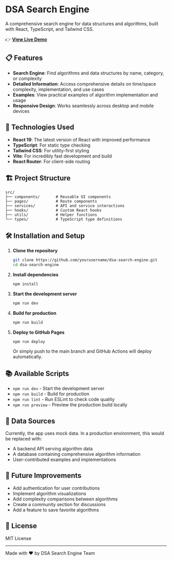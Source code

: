 # DSA Search Engine

A comprehensive search engine for data structures and algorithms, built with React, TypeScript, and Tailwind CSS.


👉 **[View Live Demo](dsa-search-engine-gold.vercel.app)** 

## 📋 Features

- **Search Engine**: Find algorithms and data structures by name, category, or complexity
- **Detailed Information**: Access comprehensive details on time/space complexity, implementation, and use cases
- **Examples**: View practical examples of algorithm implementation and usage
- **Responsive Design**: Works seamlessly across desktop and mobile devices

## 🚀 Technologies Used

- **React 19**: The latest version of React with improved performance
- **TypeScript**: For static type checking
- **Tailwind CSS**: For utility-first styling
- **Vite**: For incredibly fast development and build
- **React Router**: For client-side routing

## 🏗️ Project Structure

```
src/
├── components/       # Reusable UI components
├── pages/            # Route components
├── services/         # API and service interactions
├── hooks/            # Custom React hooks
├── utils/            # Helper functions
└── types/            # TypeScript type definitions
```

## 🛠️ Installation and Setup

1. **Clone the repository**
   ```bash
   git clone https://github.com/yourusername/dsa-search-engine.git
   cd dsa-search-engine
   ```

2. **Install dependencies**
   ```bash
   npm install
   ```

3. **Start the development server**
   ```bash
   npm run dev
   ```

4. **Build for production**
   ```bash
   npm run build
   ```

5. **Deploy to GitHub Pages**
   ```bash
   npm run deploy
   ```

   Or simply push to the main branch and GitHub Actions will deploy automatically.

## 📚 Available Scripts

- `npm run dev` - Start the development server
- `npm run build` - Build for production
- `npm run lint` - Run ESLint to check code quality
- `npm run preview` - Preview the production build locally

## 🧠 Data Sources

Currently, the app uses mock data. In a production environment, this would be replaced with:
- A backend API serving algorithm data
- A database containing comprehensive algorithm information
- User-contributed examples and implementations

## 📝 Future Improvements

- Add authentication for user contributions
- Implement algorithm visualizations
- Add complexity comparisons between algorithms
- Create a community section for discussions
- Add a feature to save favorite algorithms

## 📄 License

MIT License

---

Made with ❤️ by DSA Search Engine Team
